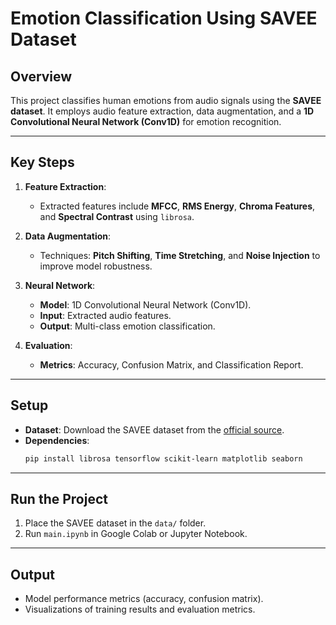 # **Emotion Classification Using SAVEE Dataset**

## **Overview**
This project classifies human emotions from audio signals using the **SAVEE dataset**. It employs audio feature extraction, data augmentation, and a **1D Convolutional Neural Network (Conv1D)** for emotion recognition.

---

## **Key Steps**
1. **Feature Extraction**:
   - Extracted features include **MFCC**, **RMS Energy**, **Chroma Features**, and **Spectral Contrast** using `librosa`.

2. **Data Augmentation**:
   - Techniques: **Pitch Shifting**, **Time Stretching**, and **Noise Injection** to improve model robustness.

3. **Neural Network**:
   - **Model**: 1D Convolutional Neural Network (Conv1D).
   - **Input**: Extracted audio features.
   - **Output**: Multi-class emotion classification.

4. **Evaluation**:
   - **Metrics**: Accuracy, Confusion Matrix, and Classification Report.

---

## **Setup**
- **Dataset**: Download the SAVEE dataset from the [official source](http://kahlan.eps.surrey.ac.uk/savee/).
- **Dependencies**:
   ```bash
   pip install librosa tensorflow scikit-learn matplotlib seaborn
   ```

---

## **Run the Project**
1. Place the SAVEE dataset in the `data/` folder.
2. Run `main.ipynb` in Google Colab or Jupyter Notebook.

---

## **Output**
- Model performance metrics (accuracy, confusion matrix).
- Visualizations of training results and evaluation metrics.
